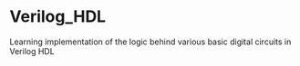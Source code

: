 # Verilog_HDL
Learning implementation of the logic behind various basic digital circuits in Verilog HDL
